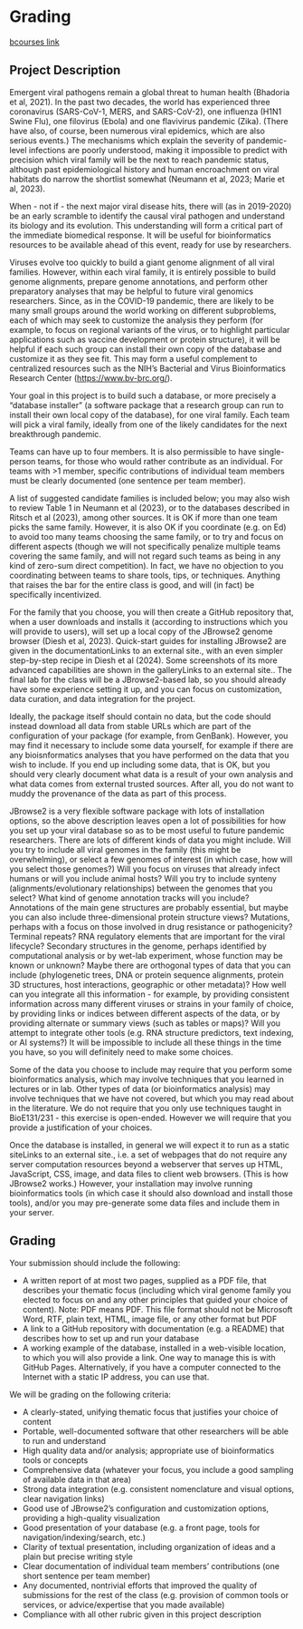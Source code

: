 # Grading

[bcourses link](https://bcourses.berkeley.edu/courses/1538361/pages/final-project-details)

## Project Description

Emergent viral pathogens remain a global threat to human health (Bhadoria et al, 2021). In the past two decades, the world has experienced three coronavirus (SARS-CoV-1, MERS, and SARS-CoV-2), one influenza (H1N1 Swine Flu), one filovirus (Ebola) and one flavivirus pandemic (Zika). (There have also, of course, been numerous viral epidemics, which are also serious events.) The mechanisms which explain the severity of pandemic-level infections are poorly understood, making it impossible to predict with precision which viral family will be the next to reach pandemic status, although past epidemiological history and human encroachment on viral habitats do narrow the shortlist somewhat (Neumann et al, 2023; Marie et al, 2023).

When - not if - the next major viral disease hits, there will (as in 2019-2020) be an early scramble to identify the causal viral pathogen and understand its biology and its evolution. This understanding will form a critical part of the immediate biomedical response. It will be useful for bioinformatics resources to be available ahead of this event, ready for use by researchers.

Viruses evolve too quickly to build a giant genome alignment of all viral families. However, within each viral family, it is entirely possible to build genome alignments, prepare genome annotations, and perform other preparatory analyses that may be helpful to future viral genomics researchers. Since, as in the COVID-19 pandemic, there are likely to be many small groups around the world working on different subproblems, each of which may seek to customize the analysis they perform (for example, to focus on regional variants of the virus, or to highlight particular applications such as vaccine development or protein structure), it will be helpful if each such group can install their own copy of the database and customize it as they see fit. This may form a useful complement to centralized resources such as the NIH’s Bacterial and Virus Bioinformatics Research Center (https://www.bv-brc.org/).

Your goal in this project is to build such a database, or more precisely a “database installer” (a software package that a research group can run to install their own local copy of the database), for one viral family. Each team will pick a viral family, ideally from one of the likely candidates for the next breakthrough pandemic.

Teams can have up to four members. It is also permissible to have single-person teams, for those who would rather contribute as an individual. For teams with >1 member, specific contributions of individual team members must be clearly documented (one sentence per team member).

A list of suggested candidate families is included below; you may also wish to review Table 1 in Neumann et al (2023), or to the databases described in Ritsch et al (2023), among other sources. It is OK if more than one team picks the same family. However, it is also OK if you coordinate (e.g. on Ed) to avoid too many teams choosing the same family, or to try and focus on different aspects (though we will not specifically penalize multiple teams covering the same family, and will not regard such teams as being in any kind of zero-sum direct competition). In fact, we have no objection to you coordinating between teams to share tools, tips, or techniques. Anything that raises the bar for the entire class is good, and will (in fact) be specifically incentivized.

For the family that you choose, you will then create a GitHub repository that, when a user downloads and installs it (according to instructions which you will provide to users), will set up a local copy of the JBrowse2 genome browser (Diesh et al, 2023). Quick-start guides for installing JBrowse2 are given in the documentationLinks to an external site., with an even simpler step-by-step recipe in Diesh et al (2024). Some screenshots of its more advanced capabilities are shown in the galleryLinks to an external site.. The final lab for the class will be a JBrowse2-based lab, so you should already have some experience setting it up, and you can focus on customization, data curation, and data integration for the project.

Ideally, the package itself should contain no data, but the code should instead download all data from stable URLs which are part of the configuration of your package (for example, from GenBank). However, you may find it necessary to include some data yourself, for example if there are any bioisnformatics analyses that you have performed on the data that you wish to include. If you end up including some data, that is OK, but you should very clearly document what data is a result of your own analysis and what data comes from external trusted sources. After all, you do not want to muddy the provenance of the data as part of this process.

JBrowse2 is a very flexible software package with lots of installation options, so the above description leaves open a lot of possibilities for how you set up your viral database so as to be most useful to future pandemic researchers. There are lots of different kinds of data you might include. Will you try to include all viral genomes in the family (this might be overwhelming), or select a few genomes of interest (in which case, how will you select those genomes?) Will you focus on viruses that already infect humans or will you include animal hosts? Will you try to include synteny (alignments/evolutionary relationships) between the genomes that you select? What kind of genome annotation tracks will you include? Annotations of the main gene structures are probably essential, but maybe you can also include three-dimensional protein structure views? Mutations, perhaps with a focus on those involved in drug resistance or pathogenicity? Terminal repeats? RNA regulatory elements that are important for the viral lifecycle? Secondary structures in the genome, perhaps identified by computational analysis or by wet-lab experiment, whose function may be known or unknown? Maybe there are orthogonal types of data that you can include (phylogenetic trees, DNA or protein sequence alignments, protein 3D structures, host interactions, geographic or other metadata)? How well can you integrate all this information - for example, by providing consistent information across many different viruses or strains in your family of choice, by providing links or indices between different aspects of the data, or by providing alternate or summary views (such as tables or maps)? Will you attempt to integrate other tools (e.g. RNA structure predictors, text indexing, or AI systems?) It will be impossible to include all these things in the time you have, so you will definitely need to make some choices.

Some of the data you choose to include may require that you perform some bioinformatics analysis, which may involve techniques that you learned in lectures or in lab. Other types of data (or bioinformatics analysis) may involve techniques that we have not covered, but which you may read about in the literature. We do not require that you only use techniques taught in BioE131/231 - this exercise is open-ended. However we will require that you provide a justification of your choices.

Once the database is installed, in general we will expect it to run as a static siteLinks to an external site., i.e. a set of webpages that do not require any server computation resources beyond a webserver that serves up HTML, JavaScript, CSS, image, and data files to client web browsers. (This is how JBrowse2 works.) However, your installation may involve running bioinformatics tools (in which case it should also download and install those tools), and/or you may pre-generate some data files and include them in your server.

## Grading

Your submission should include the following:

- A written report of at most two pages, supplied as a PDF file, that describes your thematic focus (including which viral genome family you elected to focus on and any other principles that guided your choice of content). Note: PDF means PDF. This file format should not be Microsoft Word, RTF, plain text, HTML, image file, or any other format but PDF
- A link to a GitHub repository with documentation (e.g. a README) that describes how to set up and run your database
- A working example of the database, installed in a web-visible location, to which you will also provide a link. One way to manage this is with GitHub Pages. Alternatively, if you have a computer connected to the Internet with a static IP address, you can use that.

We will be grading on the following criteria:

- A clearly-stated, unifying thematic focus that justifies your choice of content
- Portable, well-documented software that other researchers will be able to run and understand
- High quality data and/or analysis; appropriate use of bioinformatics tools or concepts
- Comprehensive data (whatever your focus, you include a good sampling of available data in that area)
- Strong data integration (e.g. consistent nomenclature and visual options, clear navigation links)
- Good use of JBrowse2’s configuration and customization options, providing a high-quality visualization
- Good presentation of your database (e.g. a front page, tools for navigation/indexing/search, etc.)
- Clarity of textual presentation, including organization of ideas and a plain but precise writing style
- Clear documentation of individual team members’ contributions (one short sentence per team member)
- Any documented, nontrivial efforts that improved the quality of submissions for the rest of the class (e.g. provision of common tools or services, or advice/expertise that you made available)
- Compliance with all other rubric given in this project description